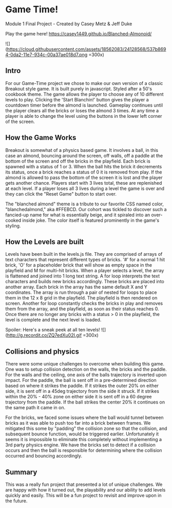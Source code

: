# Game Time!

Module 1 Final Project - Created by Casey Metz & Jeff Duke

Play the game here! https://casey1449.github.io/Blanched-Almonoid/

![](https://cloud.githubusercontent.com/assets/18562083/24128568/537b8694-0da2-11e7-934c-00a37ae018d7.png =300x)

## Intro
For our Game-Time project we chose to make our own version of a classic Breakout style game.  It is built purely in javascript.  Styled after a 50's cookbook theme.  The game allows the player to choose any of 10 different levels to play.  Clicking the 'Start Blanchin!' button gives the player a countdown timer before the almond is launched.  Gameplay continues until the player clears all the bricks or loses the almond 3 times.  At any time a player is able to change the level using the buttons in the lower left corner of the screen.  

## How the Game Works
Breakout is somewhat of a physics based game.  It involves a ball, in this case an almond, bouncing around the screen, off walls, off a paddle at the bottom of the screen and off the bricks in the playfield.  Each brick is spawned with a status of 1 or 3.  When the ball hits the brick it decrements its status, once a brick reaches a status of 0 it is removed from play.  If the almond is allowed to pass the bottom of the screen it is lost and the player gets another chance.  Players start with 3 lives total, these are replenished at each level.  If a player loses all 3 lives during a level the game is over and they can click the "Reset Game" button to start over.

The "blanched almond" theme is a tribute to our favorite CSS named color, "blanchedalmond," aka #FFEBCD. Our cohort was tickled to discover such a fancied-up name for what is essentially beige, and it spiraled into an over-cooked inside joke. The color itself is featured prominently in the game's styling.

## How the Levels are built
Levels have been built in the levels.js file.  They are comprised of arrays of text characters that represent different types of bricks.  '#' for a normal 1 hit brick, 'O' for a placeholder brick that will show as empty space in the playfield and M for multi-hit bricks.  When a player selects a level, the array is flattened and joined into 1 long text string.  A for loop interprets the text characters and builds new bricks accordingly.  These bricks are placed into another array.  Each brick in the array has the same default X and Y coordinates.  The array is run through a pair of nested for loops to place them in the 12 x 8 grid in the playfield.  The playfield is then rendered on screen.  Another for loop constantly checks the bricks in play and removes them from the array, and the playfield, as soon as their status reaches 0.  Once there are no longer any bricks with a status > 0 in the playfield, the level is complete and the next level is loaded.

Spoiler: Here's a sneak peek at all ten levels!
![](http://g.recordit.co/ZQ7edXu02I.gif =300x)

## Collisions and physics
There were some unique challenges to overcome when building this game.  One was to setup collision detection on the walls, the bricks and the paddle.  For the walls and the ceiling, one axis of the balls trajectory is inverted upon impact.  For the paddle, the ball is sent off in a pre-determined direction based on where it strikes the paddle.  If it strikes the outer 20% on either side, it is sent off in a 45deg trajectory from the side it struck.  If it strikes within the 20% - 40% zone on either side it is sent off in a 60 degree trajectory from the paddle.  If the ball strikes the center 20% it continues on the same path it came in on.  

For the bricks, we faced some issues where the ball would tunnel between bricks as it was able to push too far into a brick between frames.  We mitigated this some by "padding" the collision zone so that the collision, and subsequent bounce function, would be triggered earlier.  Unfortunately it seems it is impossible to eliminate this completely without implementing a 3rd party physics engine.  We have the bricks set to detect if a collision occurs and then the ball is responsible for determining where the collision occurred and bouncing accordingly.  

## Summary
This was a really fun project that presented a lot of unique challenges.  We are happy with how it turned out, the playability and our ability to add levels quickly and easily.  This will be a fun project to revisit and improve upon in the future.
